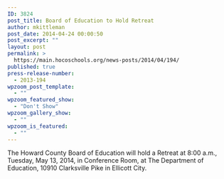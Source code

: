 ```yaml
---
ID: 3824
post_title: Board of Education to Hold Retreat
author: mkittleman
post_date: 2014-04-24 00:00:50
post_excerpt: ""
layout: post
permalink: >
  https://main.hocoschools.org/news-posts/2014/04/194/
published: true
press-release-number:
  - 2013-194
wpzoom_post_template:
  - ""
wpzoom_featured_show:
  - "Don't Show"
wpzoom_gallery_show:
  - ""
wpzoom_is_featured:
  - ""
---
```

The Howard County Board of Education will hold a Retreat at 8:00 a.m., Tuesday, May 13, 2014, in Conference Room, at The Department of Education, 10910 Clarksville Pike in Ellicott City.